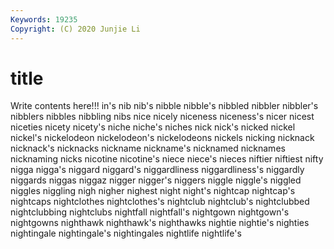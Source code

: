 ```yaml
---
Keywords: 19235
Copyright: (C) 2020 Junjie Li
---
```


# title

Write contents here!!!
in's 
nib 
nib's 
nibble 
nibble's 
nibbled 
nibbler
nibbler's 
nibblers 
nibbles 
nibbling 
nibs 
nice 
nicely 
niceness 
niceness's 
nicer
nicest 
niceties 
nicety 
nicety's 
niche 
niche's 
niches 
nick 
nick's 
nicked
nickel 
nickel's 
nickelodeon 
nickelodeon's 
nickelodeons 
nickels 
nicking 
nicknack 
nicknack's 
nicknacks
nickname 
nickname's 
nicknamed 
nicknames 
nicknaming 
nicks 
nicotine 
nicotine's 
niece 
niece's
nieces 
niftier 
niftiest 
nifty 
nigga 
nigga's 
niggard 
niggard's 
niggardliness 
niggardliness's
niggardly 
niggards 
niggas 
niggaz 
nigger 
nigger's 
niggers 
niggle 
niggle's 
niggled
niggles 
niggling 
nigh 
nigher 
nighest 
night 
night's 
nightcap 
nightcap's 
nightcaps
nightclothes 
nightclothes's 
nightclub 
nightclub's 
nightclubbed 
nightclubbing 
nightclubs 
nightfall 
nightfall's 
nightgown
nightgown's 
nightgowns 
nighthawk 
nighthawk's 
nighthawks 
nightie 
nightie's 
nighties 
nightingale 
nightingale's
nightingales 
nightlife 
nightlife's 

